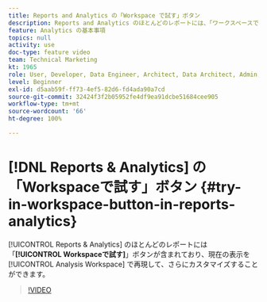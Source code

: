```yaml
---
title: Reports and Analytics の「Workspace で試す」ボタン
description: Reports and Analytics のほとんどのレポートには、「ワークスペースで試す」ボタンがあります。このボタンを使用すると、現在のビューを Analysis Workspace で再現して、さらにカスタマイズすることができます。
feature: Analytics の基本事項
topics: null
activity: use
doc-type: feature video
team: Technical Marketing
kt: 1965
role: User, Developer, Data Engineer, Architect, Data Architect, Admin, Leader
level: Beginner
exl-id: d5aab59f-ff73-4ef5-82d6-fd4ada90a7cd
source-git-commit: 32424f3f2b05952fe4df9ea91dcbe51684cee905
workflow-type: tm+mt
source-wordcount: '66'
ht-degree: 100%

---
```


# [!DNL Reports & Analytics] の「Workspaceで試す」ボタン  {#try-in-workspace-button-in-reports-analytics}

[!UICONTROL Reports &amp; Analytics] のほとんどのレポートには「**[!UICONTROL Workspaceで試す]**」ボタンが含まれており、現在の表示を[!UICONTROL Analysis Workspace] で再現して、さらにカスタマイズすることができます。

>[!VIDEO](https://video.tv.adobe.com/v/23959/?quality=12)
